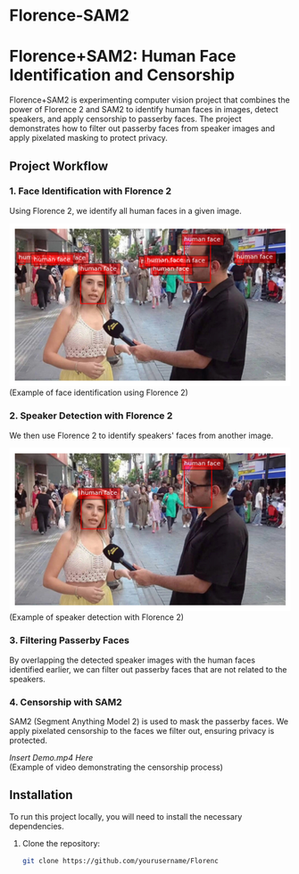 # Florence-SAM2

# Florence+SAM2: Human Face Identification and Censorship

Florence+SAM2 is experimenting computer vision project that combines the power of Florence 2 and SAM2 to identify human faces in images, detect speakers, and apply censorship to passerby faces. The project demonstrates how to filter out passerby faces from speaker images and apply pixelated masking to protect privacy.

## Project Workflow

### 1. Face Identification with Florence 2
Using Florence 2, we identify all human faces in a given image. 

![Florence Result](result/Florence_result.png)  
(Example of face identification using Florence 2)

### 2. Speaker Detection with Florence 2
We then use Florence 2 to identify speakers' faces from another image.

![Florence Result](result/Florence_Result_main_speaker.png) 
(Example of speaker detection with Florence 2)

### 3. Filtering Passerby Faces
By overlapping the detected speaker images with the human faces identified earlier, we can filter out passerby faces that are not related to the speakers.

### 4. Censorship with SAM2
SAM2 (Segment Anything Model 2) is used to mask the passerby faces. We apply pixelated censorship to the faces we filter out, ensuring privacy is protected.

*Insert Demo.mp4 Here*  
(Example of video demonstrating the censorship process)

## Installation

To run this project locally, you will need to install the necessary dependencies.

1. Clone the repository:
   ```bash
   git clone https://github.com/yourusername/Florenc

